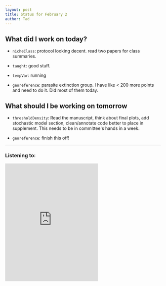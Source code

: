 ```yaml
---
layout: post
title: Status for February 2
author: Tad
---
```


## What did I work on today?

* `nicheClass`: protocol looking decent. read two papers for class summaries.

* `taught`: good stuff.

* `tempVar`: running

* `georeference`: parasite extinction group. I have like < 200 more points and need to do it. Did most of them today.




## What should I be working on tomorrow

* `thresholdDensity`: Read the manuscript, think about final plots, add stochastic model section, clean/annotate code better to place in supplement. This needs to be in committee's hands in a week.

* `georeference`:  finish this off!





---

### Listening to:
<iframe src="https://embed.spotify.com/?uri=spotify:track:7zGvSRcu4XBYkcrGr1W1li" width="300" height="380" frameborder="0" allowtransparency="true"></iframe>
 <i class='fa fa-code' style='color:pink'></i>
